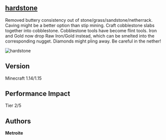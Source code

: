## [hardstone](https://minhaskamal.github.io/DownGit/#/home?url=https://github.com/Metroite/datapacks/tree/master/hardstone&rootDirectory=false)

Removed buttery consistency out of stone/grass/sandstone/netherrack. Caving might be a better option than stip mining. Craft cobblestone slabs together into cobblestone. Cobblestone tools have become flint tools. Iron and Gold now drop Raw Iron/Gold instead, which can be smelted into the corresponding nugget. Diamonds might pling away. Be careful in the nether!

![hardstone](hardstone.png?raw=true "Destroy!!!")

## Version

Minecraft 1.14/1.15

## Performance Impact

Tier 2/5

## Authors

**Metroite**
